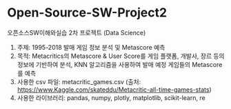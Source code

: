 # Open-Source-SW-Project2
오픈소스SW이해와실습 2차 프로젝트 (Data Science)

1. 주제: 1995-2018 발매 게임 정보 분석 및 Metascore 예측  
2. 목적: Metacritics의 Metascore & User Score를 게임 플랫폼, 개발사, 장르 등의 정보에 기반하여 분석, KNN 알고리즘을 사용하여 발매 예정 게임들의 Metascore를 예측  
3. 사용한 csv 파일: metacritic_games.csv (출처: https://www.Kaggle.com/skateddu/Metacritic-all-time-games-stats)  
4. 사용한 라이브러리: pandas, numpy, plotly, matplotlib, scikit-learn, re
